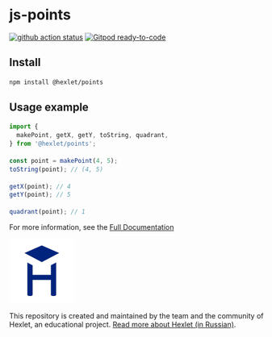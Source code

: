 # js-points

[![github action status](https://github.com/hexlet-components/js-points/workflows/Node%20CI/badge.svg)](https://github.com/hexlet-components/js-points/actions)
[![Gitpod ready-to-code](https://img.shields.io/badge/Gitpod-ready--to--code-blue?logo=gitpod)](https://gitpod.io/#https://github.com/hexlet-components/js-points/blob/master/index.js)

## Install

```sh
npm install @hexlet/points
```

## Usage example

```javascript
import {
  makePoint, getX, getY, toString, quadrant,
} from '@hexlet/points';

const point = makePoint(4, 5);
toString(point); // (4, 5)

getX(point); // 4
getY(point); // 5

quadrant(point); // 1
```

For more information, see the [Full Documentation](https://github.com/hexlet-components/js-points/tree/master/docs)

[![Hexlet Ltd. logo](https://raw.githubusercontent.com/Hexlet/hexletguides.github.io/master/images/hexlet_logo128.png)](https://ru.hexlet.io/pages/about?utm_source=github&utm_medium=link&utm_campaign=exercises-javascript)

This repository is created and maintained by the team and the community of Hexlet, an educational project. [Read more about Hexlet (in Russian)](https://ru.hexlet.io/pages/about?utm_source=github&utm_medium=link&utm_campaign=exercises-javascript).
